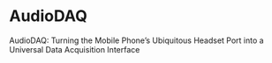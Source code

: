 AudioDAQ
========

AudioDAQ: Turning the Mobile Phone’s Ubiquitous Headset Port into a Universal
Data Acquisition Interface

